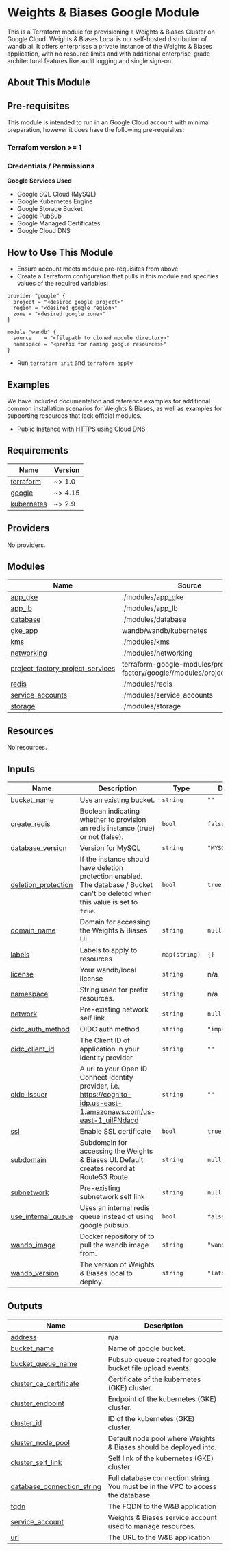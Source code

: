 # Weights & Biases Google Module

This is a Terraform module for provisioning a Weights & Biases Cluster on Google
Cloud. Weights & Biases Local is our self-hosted distribution of wandb.ai. It
offers enterprises a private instance of the Weights & Biases application, with
no resource limits and with additional enterprise-grade architectural features
like audit logging and single sign-on.

## About This Module

## Pre-requisites

This module is intended to run in an Google Cloud account with minimal
preparation, however it does have the following pre-requisites:

### Terrafom version >= 1

### Credentials / Permissions

**Google Services Used**

- Google SQL Cloud (MySQL)
- Google Kubernetes Engine
- Google Storage Bucket
- Google PubSub
- Google Managed Certificates
- Google Cloud DNS

## How to Use This Module

- Ensure account meets module pre-requisites from above.
- Create a Terraform configuration that pulls in this module and specifies
  values of the required variables:

```hcl
provider "google" {
  project = "<desired google project>"
  region = "<desired google region>"
  zone = "<desired google zone>"
}

module "wandb" {
  source    = "<filepath to cloned module directory>"
  namespace = "<prefix for naming google resources>"
}
```

- Run `terraform init` and `terraform apply`

## Examples

We have included documentation and reference examples for additional common
installation scenarios for Weights & Biases, as well as examples for supporting
resources that lack official modules.

- [Public Instance with HTTPS using Cloud DNS](examples/public-dns-with-cloud-dns)

<!-- BEGIN_TF_DOCS -->
## Requirements

| Name | Version |
|------|---------|
| <a name="requirement_terraform"></a> [terraform](#requirement\_terraform) | ~> 1.0 |
| <a name="requirement_google"></a> [google](#requirement\_google) | ~> 4.15 |
| <a name="requirement_kubernetes"></a> [kubernetes](#requirement\_kubernetes) | ~> 2.9 |

## Providers

No providers.

## Modules

| Name | Source | Version |
|------|--------|---------|
| <a name="module_app_gke"></a> [app\_gke](#module\_app\_gke) | ./modules/app_gke | n/a |
| <a name="module_app_lb"></a> [app\_lb](#module\_app\_lb) | ./modules/app_lb | n/a |
| <a name="module_database"></a> [database](#module\_database) | ./modules/database | n/a |
| <a name="module_gke_app"></a> [gke\_app](#module\_gke\_app) | wandb/wandb/kubernetes | 1.2.0 |
| <a name="module_kms"></a> [kms](#module\_kms) | ./modules/kms | n/a |
| <a name="module_networking"></a> [networking](#module\_networking) | ./modules/networking | n/a |
| <a name="module_project_factory_project_services"></a> [project\_factory\_project\_services](#module\_project\_factory\_project\_services) | terraform-google-modules/project-factory/google//modules/project_services | ~> 13.0 |
| <a name="module_redis"></a> [redis](#module\_redis) | ./modules/redis | n/a |
| <a name="module_service_accounts"></a> [service\_accounts](#module\_service\_accounts) | ./modules/service_accounts | n/a |
| <a name="module_storage"></a> [storage](#module\_storage) | ./modules/storage | n/a |

## Resources

No resources.

## Inputs

| Name | Description | Type | Default | Required |
|------|-------------|------|---------|:--------:|
| <a name="input_bucket_name"></a> [bucket\_name](#input\_bucket\_name) | Use an existing bucket. | `string` | `""` | no |
| <a name="input_create_redis"></a> [create\_redis](#input\_create\_redis) | Boolean indicating whether to provision an redis instance (true) or not (false). | `bool` | `false` | no |
| <a name="input_database_version"></a> [database\_version](#input\_database\_version) | Version for MySQL | `string` | `"MYSQL_8_0"` | no |
| <a name="input_deletion_protection"></a> [deletion\_protection](#input\_deletion\_protection) | If the instance should have deletion protection enabled. The database / Bucket can't be deleted when this value is set to `true`. | `bool` | `true` | no |
| <a name="input_domain_name"></a> [domain\_name](#input\_domain\_name) | Domain for accessing the Weights & Biases UI. | `string` | `null` | no |
| <a name="input_labels"></a> [labels](#input\_labels) | Labels to apply to resources | `map(string)` | `{}` | no |
| <a name="input_license"></a> [license](#input\_license) | Your wandb/local license | `string` | n/a | yes |
| <a name="input_namespace"></a> [namespace](#input\_namespace) | String used for prefix resources. | `string` | n/a | yes |
| <a name="input_network"></a> [network](#input\_network) | Pre-existing network self link | `string` | `null` | no |
| <a name="input_oidc_auth_method"></a> [oidc\_auth\_method](#input\_oidc\_auth\_method) | OIDC auth method | `string` | `"implicit"` | no |
| <a name="input_oidc_client_id"></a> [oidc\_client\_id](#input\_oidc\_client\_id) | The Client ID of application in your identity provider | `string` | `""` | no |
| <a name="input_oidc_issuer"></a> [oidc\_issuer](#input\_oidc\_issuer) | A url to your Open ID Connect identity provider, i.e. https://cognito-idp.us-east-1.amazonaws.com/us-east-1_uiIFNdacd | `string` | `""` | no |
| <a name="input_ssl"></a> [ssl](#input\_ssl) | Enable SSL certificate | `bool` | `true` | no |
| <a name="input_subdomain"></a> [subdomain](#input\_subdomain) | Subdomain for accessing the Weights & Biases UI. Default creates record at Route53 Route. | `string` | `null` | no |
| <a name="input_subnetwork"></a> [subnetwork](#input\_subnetwork) | Pre-existing subnetwork self link | `string` | `null` | no |
| <a name="input_use_internal_queue"></a> [use\_internal\_queue](#input\_use\_internal\_queue) | Uses an internal redis queue instead of using google pubsub. | `bool` | `false` | no |
| <a name="input_wandb_image"></a> [wandb\_image](#input\_wandb\_image) | Docker repository of to pull the wandb image from. | `string` | `"wandb/local"` | no |
| <a name="input_wandb_version"></a> [wandb\_version](#input\_wandb\_version) | The version of Weights & Biases local to deploy. | `string` | `"latest"` | no |

## Outputs

| Name | Description |
|------|-------------|
| <a name="output_address"></a> [address](#output\_address) | n/a |
| <a name="output_bucket_name"></a> [bucket\_name](#output\_bucket\_name) | Name of google bucket. |
| <a name="output_bucket_queue_name"></a> [bucket\_queue\_name](#output\_bucket\_queue\_name) | Pubsub queue created for google bucket file upload events. |
| <a name="output_cluster_ca_certificate"></a> [cluster\_ca\_certificate](#output\_cluster\_ca\_certificate) | Certificate of the kubernetes (GKE) cluster. |
| <a name="output_cluster_endpoint"></a> [cluster\_endpoint](#output\_cluster\_endpoint) | Endpoint of the kubernetes (GKE) cluster. |
| <a name="output_cluster_id"></a> [cluster\_id](#output\_cluster\_id) | ID of the kubernetes (GKE) cluster. |
| <a name="output_cluster_node_pool"></a> [cluster\_node\_pool](#output\_cluster\_node\_pool) | Default node pool where Weights & Biases should be deployed into. |
| <a name="output_cluster_self_link"></a> [cluster\_self\_link](#output\_cluster\_self\_link) | Self link of the kubernetes (GKE) cluster. |
| <a name="output_database_connection_string"></a> [database\_connection\_string](#output\_database\_connection\_string) | Full database connection string. You must be in the VPC to access the database. |
| <a name="output_fqdn"></a> [fqdn](#output\_fqdn) | The FQDN to the W&B application |
| <a name="output_service_account"></a> [service\_account](#output\_service\_account) | Weights & Biases service account used to manage resources. |
| <a name="output_url"></a> [url](#output\_url) | The URL to the W&B application |
<!-- END_TF_DOCS -->
